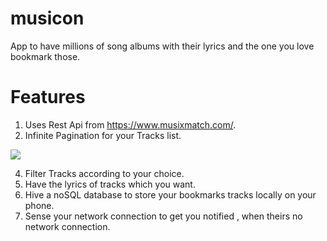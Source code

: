 # musicon
App to have millions of song albums with their lyrics and the one you love bookmark those.

# Features

1. Uses Rest Api from https://www.musixmatch.com/.
2. Infinite Pagination for your Tracks list.


![](album_info.gif)


4. Filter Tracks according to your choice.
5. Have the lyrics of tracks which you want.
6. Hive a noSQL database to store your bookmarks tracks locally on your phone.
7. Sense your network connection to get you notified , when theirs no network connection.
